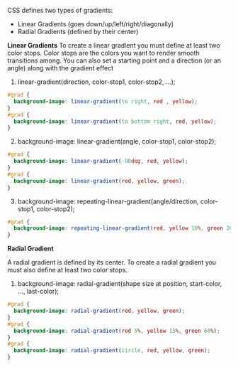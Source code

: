 CSS defines two types of gradients:

- Linear Gradients (goes down/up/left/right/diagonally)
- Radial Gradients (defined by their center)

**Linear Gradients**
To create a linear gradient you must define at least two color stops. Color stops are the colors you want to render smooth transitions among. You can also set a starting point and a direction (or an angle) along with the gradient effect


1. linear-gradient(direction, color-stop1, color-stop2, ...);
```css
#grad {
  background-image: linear-gradient(to right, red , yellow);
}
#grad {
  background-image: linear-gradient(to bottom right, red, yellow);
}
```

2. background-image: linear-gradient(angle, color-stop1, color-stop2);

```css
#grad {
  background-image: linear-gradient(-90deg, red, yellow);
}
#grad {
  background-image: linear-gradient(red, yellow, green);
}
```

3. background-image: repeating-linear-gradient(angle/direction, color-stop1, color-stop2);

```css
#grad {
  background-image: repeating-linear-gradient(red, yellow 10%, green 20%);
}
```

**Radial Gradient**

A radial gradient is defined by its center.
To create a radial gradient you must also define at least two color stops.

1. background-image: radial-gradient(shape size at position, start-color, ..., last-color);

```css
#grad {
  background-image: radial-gradient(red, yellow, green);
}
#grad {
  background-image: radial-gradient(red 5%, yellow 15%, green 60%);
}
#grad {
  background-image: radial-gradient(circle, red, yellow, green);
}

```